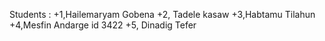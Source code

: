 Students :
+1,Hailemaryam Gobena
+2, Tadele kasaw
+3,Habtamu Tilahun 
+4,Mesfin Andarge id 3422 
+5, Dinadig Tefer
